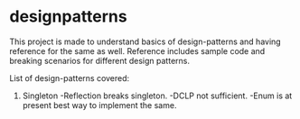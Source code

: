 # designpatterns

This project is made to understand basics of design-patterns and having reference for the same as well.
Reference includes sample code and breaking scenarios for different design patterns.

List of design-patterns covered:
1. Singleton
      -Reflection breaks singleton.
      -DCLP not sufficient.
      -Enum is at present best way to implement the same.
